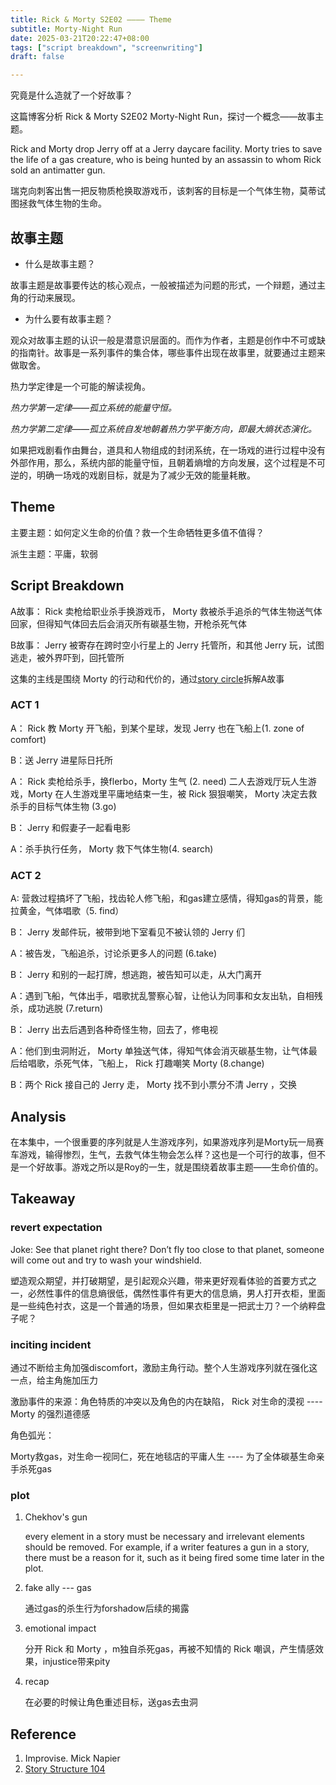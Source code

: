```yaml
---
title: Rick & Morty S2E02 ———— Theme
subtitle: Morty-Night Run
date: 2025-03-21T20:22:47+08:00
tags: ["script breakdown", "screenwriting"]
draft: false

---
```


究竟是什么造就了一个好故事？

<!--more-->

这篇博客分析 Rick & Morty S2E02  Morty-Night Run，探讨一个概念——故事主题。

Rick and Morty drop Jerry off at a Jerry daycare facility. Morty tries to save the life of a gas creature, who is being hunted by an assassin to whom Rick sold an antimatter gun.

瑞克向刺客出售一把反物质枪换取游戏币，该刺客的目标是一个气体生物，莫蒂试图拯救气体生物的生命。

## 故事主题

- 什么是故事主题？

故事主题是故事要传达的核心观点，一般被描述为问题的形式，一个辩题，通过主角的行动来展现。

- 为什么要有故事主题？

观众对故事主题的认识一般是潜意识层面的。而作为作者，主题是创作中不可或缺的指南针。故事是一系列事件的集合体，哪些事件出现在故事里，就要通过主题来做取舍。

热力学定律是一个可能的解读视角。

*热力学第一定律——孤立系统的能量守恒。*

*热力学第二定律——孤立系统自发地朝着热力学平衡方向，即最大熵状态演化。*

如果把戏剧看作由舞台，道具和人物组成的封闭系统，在一场戏的进行过程中没有外部作用，那么，系统内部的能量守恒，且朝着熵增的方向发展，这个过程是不可逆的，明确一场戏的戏剧目标，就是为了减少无效的能量耗散。

## Theme

主要主题：如何定义生命的价值？救一个生命牺牲更多值不值得？ 

派生主题：平庸，软弱

## Script Breakdown
A故事： Rick 卖枪给职业杀手换游戏币， Morty 救被杀手追杀的气体生物送气体回家，但得知气体回去后会消灭所有碳基生物，开枪杀死气体



B故事： Jerry 被寄存在跨时空小行星上的 Jerry 托管所，和其他 Jerry 玩，试图逃走，被外界吓到，回托管所

这集的主线是围绕 Morty 的行动和代价的，通过[story circle](https://channel101.fandom.com/wiki/Story_Structure_104:_The_Juicy_Details)拆解A故事

### ACT 1
A： Rick 教 Morty 开飞船，到某个星球，发现 Jerry 也在飞船上(1. zone of comfort)

B：送 Jerry 进星际日托所

A： Rick 卖枪给杀手，换flerbo，Morty 生气 (2. need) 二人去游戏厅玩人生游戏，Morty 在人生游戏里平庸地结束一生，被 Rick 狠狠嘲笑， Morty 决定去救杀手的目标气体生物 (3.go)

B： Jerry 和假妻子一起看电影

A：杀手执行任务， Morty 救下气体生物(4. search)



### ACT 2
A:  营救过程搞坏了飞船，找齿轮人修飞船，和gas建立感情，得知gas的背景，能拉黄金，气体唱歌（5. find）

B： Jerry 发邮件玩，被带到地下室看见不被认领的 Jerry 们

A：被告发，飞船追杀，讨论杀更多人的问题 (6.take)

B： Jerry 和别的一起打牌，想逃跑，被告知可以走，从大门离开

A：遇到飞船，气体出手，唱歌扰乱警察心智，让他认为同事和女友出轨，自相残杀，成功逃脱 (7.return)

B： Jerry 出去后遇到各种奇怪生物，回去了，修电视

A：他们到虫洞附近， Morty 单独送气体，得知气体会消灭碳基生物，让气体最后给唱歌，杀死气体，飞船上， Rick 打趣嘲笑 Morty (8.change)

B：两个 Rick 接自己的 Jerry 走， Morty 找不到小票分不清 Jerry ，交换

## Analysis

在本集中，一个很重要的序列就是人生游戏序列，如果游戏序列是Morty玩一局赛车游戏，输得惨烈，生气，去救气体生物会怎么样？这也是一个可行的故事，但不是一个好故事。游戏之所以是Roy的一生，就是围绕着故事主题——生命价值的。


## Takeaway
### revert expectation

Joke: See that planet right there? Don’t fly too close to that planet, someone will come out and try to wash your windshield.

塑造观众期望，并打破期望，是引起观众兴趣，带来更好观看体验的首要方式之一，必然性事件的信息熵很低，偶然性事件有更大的信息熵，男人打开衣柜，里面是一些纯色衬衣，这是一个普通的场景，但如果衣柜里是一把武士刀？一个纳粹盘子呢？

### inciting incident
通过不断给主角加强discomfort，激励主角行动。整个人生游戏序列就在强化这一点，给主角施加压力

激励事件的来源：角色特质的冲突以及角色的内在缺陷， Rick 对生命的漠视 ---- Morty 的强烈道德感

角色弧光：

Morty救gas，对生命一视同仁，死在地毯店的平庸人生 ---- 为了全体碳基生命亲手杀死gas

### plot
1. Chekhov's gun

   every element in a story must be necessary and irrelevant elements should be removed. For example, if a writer features a gun in a story, there must be a reason for it, such as it being fired some time later in the plot.

2. fake ally --- gas

   通过gas的杀生行为forshadow后续的揭露

3. emotional impact

   分开 Rick 和 Morty ，m独自杀死gas，再被不知情的 Rick 嘲讽，产生情感效果，injustice带来pity

4. recap 

   在必要的时候让角色重述目标，送gas去虫洞

   

## Reference

1. Improvise. Mick Napier
2. [Story Structure 104](https://channel101.fandom.com/wiki/Story_Structure_104:_The_Juicy_Details)